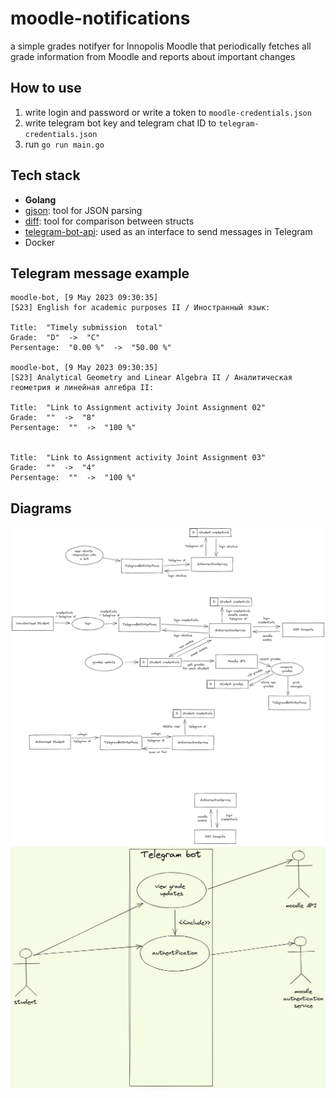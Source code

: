 # moodle-notifications
a simple grades notifyer for Innopolis Moodle that periodically fetches all grade information from Moodle and reports about important changes

## How to use
1. write login and password or write a token to `moodle-credentials.json`
2. write telegram bot key and telegram chat ID to `telegram-credentials.json`
3. run `go run main.go`

## Tech stack
- **Golang**
- [gjson](https://github.com/tidwall/gjson): tool for JSON parsing
- [diff](https://github.com/r3labs/diff): tool for comparison between structs
- [telegram-bot-api](https://github.com/go-telegram-bot-api/telegram-bot-api): used as an interface to send messages in Telegram
- Docker

## Telegram message example
```
moodle-bot, [9 May 2023 09:30:35]
[S23] English for academic purposes II / Иностранный язык:

Title:  "Timely submission  total"
Grade:  "D"  ->  "C"
Persentage:  "0.00 %"  ->  "50.00 %"

moodle-bot, [9 May 2023 09:30:35]
[S23] Analytical Geometry and Linear Algebra II / Аналитическая геометрия и линейная алгебра II:

Title:  "Link to Assignment activity Joint Assignment 02"
Grade:  ""  ->  "8"
Persentage:  ""  ->  "100 %"


Title:  "Link to Assignment activity Joint Assignment 03"
Grade:  ""  ->  "4"
Persentage:  ""  ->  "100 %"
```

## Diagrams
![Dataflow diagram](/diagrams/data-flow-diagram.png)
![Use case diagram](/diagrams/use-case-diagram.png)
